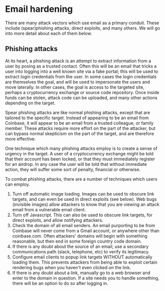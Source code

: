 # Email hardening

There are many attack vectors which use email as a primary conduit.  These include (spear)phishing attacks, direct exploits, and many others.  We will go into more detail about each of them below.

## Phishing attacks

At its heart, a phishing attack is an attempt to extract information from a user by posing as a trusted contact.  Often this will be an email that tricks a user into logging into a well known site via a fake portal; this will be used to extract login credentials from the user.  In some cases the login credentials are themselves the goal, and will be used to impersonate the users and move laterally.  In other cases, the goal is access to the targeted site, perhaps a cryptocurrency exchange or source code repository.  Once inside funds can be stolen, attack code can be uploaded, and many other actions depending on the target.

Spear phishing attacks are like normal phishing attacks, except that are tailored to the specific target.  Instead of appearing to be an email from Coinbase, it will appear to be an email from a trusted colleague, or family member.  These attacks require more effort on the part of the attacker, but can bypass normal skepticism on the part of the target, and are therefore more effective.

One technique which many phishing attacks employ is to create a sense of urgency in the target.  A user of a cryptocurrency exchange might be told that their account has been locked, or that they must immediately register for an airdrop.  In any case the user will be told that without immediate action, they will suffer some sort of penalty, financial or otherwise.

To combat phishing attacks, there are a number of techniques which users can employ.

1. Turn off automatic image loading.  Images can be used to obscure link targets, and can even be used in direct exploits (see below).  Web bugs (invisible images) allow attackers to know that you are viewing an attack email from a vulnerable email client.
2. Turn off Javascript.  This can also be used to obscure link targets, for direct exploits, and allow notifying attackers.
3. Check the domain of all email senders.  An email purporting to be from Coinbase will never come from a Gmail account, or anywhere other than coinbase.com.  Often attackers' domains will begin with something reasonable, but then end in some foreign country code domain.
4. If there is any doubt about the source of an email, use a secondary communications path (slack, telephone, etc) to verify its legitimacy.
5. Configure email clients to popup link targets WITHOUT automatically loading them.  This prevents attackers from being able to exploit certain rendering bugs when you haven't even clicked on the link.
6. If there is any doubt about a link, manually go to a web browser and enter to the domain in question.  If a site needs you to handle something, there will be an option to do so after logging in.
